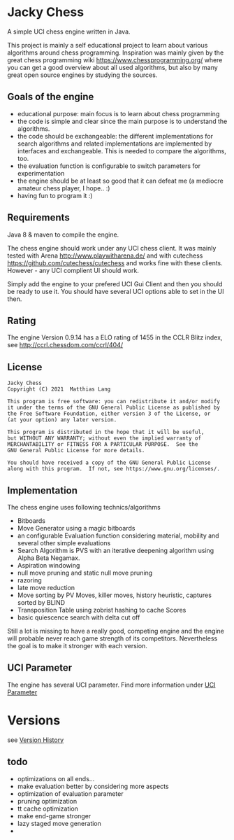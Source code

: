 # Jacky Chess

A simple UCI chess engine written in Java.

This project is mainly a self educational project to 
learn about various algorithms around chess programming. 
Inspiration was mainly given by the great chess programming wiki
https://www.chessprogramming.org/ where you can get a good overview about all used
algorithms, but also by many great open source engines by studying the sources.

## Goals of the engine

- educational purpose: main focus is to learn about chess programming
- the code is simple and clear since the main purpose is to understand the algorithms.
- the code should be exchangeable: the different implementations for search algorithms and
  related implementations are implemented by interfaces and exchangeable. This is needed to compare the algorithms, too.
- the evaluation function is configurable to switch parameters for experimentation
- the engine should be at least so good that it can defeat me (a mediocre amateur chess player, I hope.. :)
- having fun to program it :)

## Requirements

Java 8 & maven to compile the engine.

The chess engine should work under any UCI chess client.
It was mainly tested with Arena http://www.playwitharena.de/ and with cutechess https://github.com/cutechess/cutechess
and works fine with these clients. However - any UCI complient UI should work.

Simply add the engine to your prefered UCI Gui Client and then you should be ready to use it.
You should have several UCI options able to set in the UI then.

## Rating

The engine Version 0.9.14 has a ELO rating of 1455 in the CCLR Blitz index, see http://ccrl.chessdom.com/ccrl/404/



## License

    Jacky Chess 
    Copyright (C) 2021  Matthias Lang

    This program is free software: you can redistribute it and/or modify
    it under the terms of the GNU General Public License as published by
    the Free Software Foundation, either version 3 of the License, or
    (at your option) any later version.

    This program is distributed in the hope that it will be useful,
    but WITHOUT ANY WARRANTY; without even the implied warranty of
    MERCHANTABILITY or FITNESS FOR A PARTICULAR PURPOSE.  See the
    GNU General Public License for more details.

    You should have received a copy of the GNU General Public License
    along with this program.  If not, see https://www.gnu.org/licenses/.

## Implementation

The chess engine uses following technics/algorithms 

- Bitboards
- Move Generator using a magic bitboards  
- an configurable Evaluation function considering material, mobility and several other simple evaluations
- Search Algorithm is PVS with an iterative deepening algorithm using Alpha Beta Negamax.
- Aspiration windowing
- null move pruning and static null move pruning
- razoring
- late move reduction
- Move sorting by PV Moves, killer moves, history heuristic, captures sorted by BLIND
- Transposition Table using zobrist hashing to cache Scores
- basic quiescence search with delta cut off



Still a lot is missing to have a really good, competing engine and the engine
will probable never reach game strength of its competitors.
Nevertheless the goal is to make it stronger with each version.

## UCI Parameter

The engine has several UCI parameter. Find more information under [UCI Parameter](docs/uciparameter.md)


# Versions

see [Version History](docs/versionhistory.md)                     


## todo 
           
- optimizations on all ends...
- make evaluation better by considering more aspects
- optimization of evaluation parameter
- pruning optimization
- tt cache optimization
- make end-game stronger
- lazy staged move generation
- 

